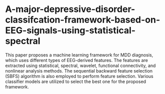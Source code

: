 # A-major-depressive-disorder-classifcation-framework-based-on-EEG-signals-using-statistical-spectral
This paper proposes a machine learning framework for MDD diagnosis, which uses different types of EEG-derived features. The features are extracted using statistical, spectral, wavelet, functional connectivity, and nonlinear analysis methods. The sequential backward feature selection (SBFS) algorithm is also employed to perform feature selection. Various classifier models are utilized to select the best one for the proposed framework.
